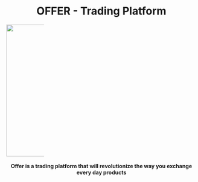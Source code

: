 <h1 align="center"><strong>OFFER - Trading Platform</strong></h1>

<div align="center" style="max-width:100px !important;">
    <a href="https://github.com/OFFER-IL" target="_blank">
        <img width="350px" src="https://cdn-icons-png.flaticon.com/512/1969/1969111.png" alt="offer-banner" align="center" />
    </a>
</div>

<br/>

<div align="center"><strong>
	Offer is a trading platform that will revolutionize the way you exchange every day products
</strong></div>
<br />
